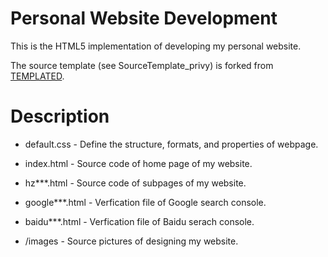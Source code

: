 # Personal Website Development

This is the HTML5 implementation of developing my personal website. 

The source template (see SourceTemplate_privy) is forked from [TEMPLATED](http://templated.co).

# Description

* default.css     -  Define the structure, formats, and properties of webpage.

* index.html      -  Source code of home page of my website.

* hz***.html      -  Source code of subpages of my website.

* google***.html  -  Verfication file of Google search console.

* baidu***.html   -  Verfication file of Baidu serach console.

* /images         -  Source pictures of designing my website.
